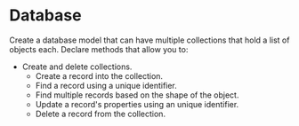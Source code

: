 # Database

Create a database model that can have multiple collections that hold a list of
objects each. Declare methods that allow you to:

-   Create and delete collections.
    -   Create a record into the collection.
    -   Find a record using a unique identifier.
    -   Find multiple records based on the shape of the object.
    -   Update a record's properties using an unique identifier.
    -   Delete a record from the collection.

